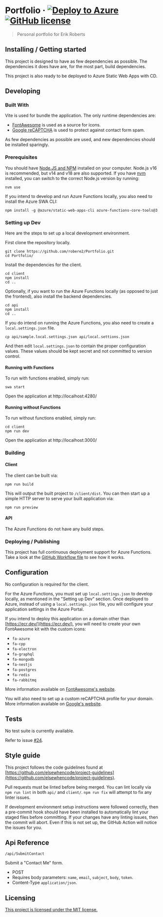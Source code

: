 
# Portfolio &middot; [![Deploy to Azure](https://github.com/robere2/Portfolio/actions/workflows/deploy.yml/badge.svg)](https://github.com/robere2/Portfolio/actions/workflows/deploy.yml) [![GitHub license](https://img.shields.io/badge/license-MIT-blue.svg?style=flat-square)](https://github.com/robere2/Portfolio/blob/master/LICENSE)
> Personal portfolio for Erik Roberts

## Installing / Getting started

This project is designed to have as few dependencies as possible. The dependencies it does have are, for the most part, build dependencies.

This project is also ready to be deployed to Azure Static Web Apps with CD.

## Developing

### Built With

Vite is used for bundle the application. The only runtime dependencies are:
- [FontAwesome](https://fontawesome.com/) is used as a source for icons.
- [Google reCAPTCHA](https://www.google.com/recaptcha/about/) is used to protect against contact form spam.

As few dependencies as possible are used, and new dependencies should be installed sparingly.


### Prerequisites

You should have [Node.JS and NPM](https://nodejs.org/en/download/) installed on your computer. Node.js v16 is recommended, but v14 and v18 are also supported. If you have [nvm](https://github.com/nvm-sh/nvm) installed, you can switch to the correct Node.js version by running:

```shell
nvm use
```

If you intend to develop and run Azure Functions locally, you also need to install the Azure SWA CLI:

```shell
npm install -g @azure/static-web-apps-cli azure-functions-core-tools@3
```


### Setting up Dev

Here are the steps to set up a local development environment.

First clone the repository locally.

```shell
git clone https://github.com/robere2/Portfolio.git
cd Portfolio/
```

Install the dependencies for the client.

```shell
cd client
npm install
cd ..
```

Optionally, if you want to run the Azure Functions locally (as opposed to just the frontend), also install the backend dependencies.

```shell
cd api
npm install
cd ..
```

If you do intend on running the Azure Functions, you also need to create a `local.settings.json` file.

```shell
cp api/sample.local.settings.json api/local.settions.json
```

And then edit `local.settings.json` to contain the proper configuration values. These values should be kept secret and not committed to version control.

#### Running with Functions

To run with functions enabled, simply run:
```shell
swa start
```
Open the application at http://localhost:4280/

#### Running without Functions

To run without functions enabled, simply run:
```shell
cd client
npm run dev
```
Open the application at http://localhost:3000/

### Building

#### Client

The client can be built via:
```shell
npm run build
```
This will output the built project to `/client/dist`. You can then start up a simple HTTP server to serve your built application via:
```shell
npm run preview
```

#### API

The Azure Functions do not have any build steps.

### Deploying / Publishing

This project has full continuous deployment support for Azure Functions. Take a look at the [GitHub Workflow file](./.github/workflows/deploy.yml) to see how it works.

## Configuration

No configuration is required for the client.

For the Azure Functions, you must set up `local.settings.json` to develop locally, as mentioned in the "Setting up Dev" section. Once deployed to Azure, instead of using a `local.settings.json` file, you will configure your application settings in the Azure Portal.

If you intend to deploy this application on a domain other than [https://ecr.dev/](https://ecr.dev/), you will need to create your own FontAwesome kit with the custom icons:

* `fa-azure`
* `fa-cpp`
* `fa-electron`
* `fa-graphql`
* `fa-mongodb`
* `fa-nestjs`
* `fa-postgres`
* `fa-redis`
* `fa-rabbitmq`

More information available on [FontAwesome's website](https://fontawesome.com/docs/web/setup/use-kit).

You will also need to set up a custom reCAPTCHA profile for your domain. More information available on [Google's website](https://developers.google.com/recaptcha/docs/v3).

## Tests

No test suite is currently available.

Refer to issue [#24](https://github.com/robere2/Portfolio/issues/24).

## Style guide

This project follows the code guidelines found at [https://github.com/elsewhencode/project-guidelines](https://github.com/elsewhencode/project-guidelines).

Pull requests must be linted before being merged. You can lint locally via `npm run lint` in both `api/` and `client/`. `npm run fix` will attempt to fix any linter issues.

If development environment setup instructions were followed correctly, then a pre-commit hook should have been installed to automatically lint your staged files before committing. If your changes have any linting issues, then the commit will abort. Even if this is not set up, the GitHub Action will notice the issues for you. 

## Api Reference

`/api/SubmitContact`

Submit a "Contact Me" form.

- POST
- Requires body parameters: `name`, `email`, `subject`, `body`, `token`.
- Content-Type `application/json`.

## Licensing

[This project is licensed under the MIT license.](./LICENSE)
